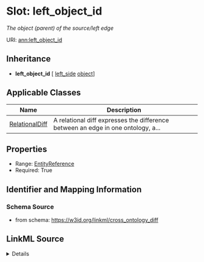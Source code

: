 # Slot: left_object_id
_The object (parent) of the source/left edge_


URI: [ann:left_object_id](https://w3id.org/linkml/text_annotator/left_object_id)




## Inheritance

* **left_object_id** [ [left_side](left_side.md) [object](object.md)]





## Applicable Classes

| Name | Description |
| --- | --- |
[RelationalDiff](RelationalDiff.md) | A relational diff expresses the difference between an edge in one ontology, a...






## Properties

* Range: [EntityReference](EntityReference.md)
* Required: True








## Identifier and Mapping Information







### Schema Source


* from schema: https://w3id.org/linkml/cross_ontology_diff




## LinkML Source

<details>
```yaml
name: left_object_id
description: The object (parent) of the source/left edge
from_schema: https://w3id.org/linkml/cross_ontology_diff
rank: 1000
mixins:
- left_side
- object
alias: left_object_id
owner: RelationalDiff
domain_of:
- RelationalDiff
range: EntityReference
required: true

```
</details>